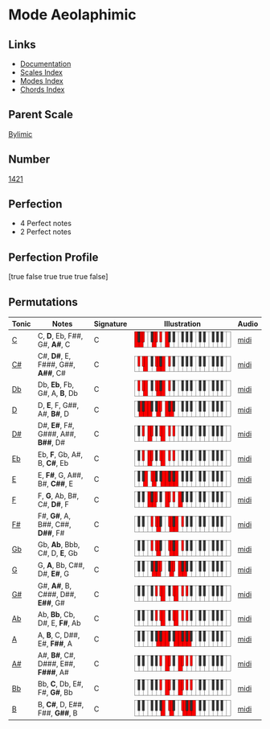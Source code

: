 # Mode Aeolaphimic

## Links

- [Documentation](index.md)
- [Scales Index](Scales.md)
- [Modes Index](Modes.md)
- [Chords Index](Chords.md)

## Parent Scale

[Bylimic](ScaleBylimic.md)

## Number

[1421](https://ianring.com/musictheory/scales/1421)

## Perfection

- 4 Perfect notes
- 2 Perfect notes

## Perfection Profile

[true false true true true false]

## Permutations

| Tonic | Notes | Signature | Illustration | Audio |
|-------|-------|-----------|--------------|-------|
| [C](ModeCNaturalAeolaphimic.md) | C, **D**, Eb, F##, G#, **A#**, C | C | ![CNaturalAeolaphimic](ModeCNaturalAeolaphimic.png) | [midi](https://github.com/edipermadi/music/blob/main/docs/ModeCNaturalAeolaphimic.mid?raw=true) |
| [C#](ModeCSharpAeolaphimic.md) | C#, **D#**, E, F###, G##, **A##**, C# | C | ![CSharpAeolaphimic](ModeCSharpAeolaphimic.png) | [midi](https://github.com/edipermadi/music/blob/main/docs/ModeCSharpAeolaphimic.mid?raw=true) |
| [Db](ModeDFlatAeolaphimic.md) | Db, **Eb**, Fb, G#, A, **B**, Db | C | ![DFlatAeolaphimic](ModeDFlatAeolaphimic.png) | [midi](https://github.com/edipermadi/music/blob/main/docs/ModeDFlatAeolaphimic.mid?raw=true) |
| [D](ModeDNaturalAeolaphimic.md) | D, **E**, F, G##, A#, **B#**, D | C | ![DNaturalAeolaphimic](ModeDNaturalAeolaphimic.png) | [midi](https://github.com/edipermadi/music/blob/main/docs/ModeDNaturalAeolaphimic.mid?raw=true) |
| [D#](ModeDSharpAeolaphimic.md) | D#, **E#**, F#, G###, A##, **B##**, D# | C | ![DSharpAeolaphimic](ModeDSharpAeolaphimic.png) | [midi](https://github.com/edipermadi/music/blob/main/docs/ModeDSharpAeolaphimic.mid?raw=true) |
| [Eb](ModeEFlatAeolaphimic.md) | Eb, **F**, Gb, A#, B, **C#**, Eb | C | ![EFlatAeolaphimic](ModeEFlatAeolaphimic.png) | [midi](https://github.com/edipermadi/music/blob/main/docs/ModeEFlatAeolaphimic.mid?raw=true) |
| [E](ModeENaturalAeolaphimic.md) | E, **F#**, G, A##, B#, **C##**, E | C | ![ENaturalAeolaphimic](ModeENaturalAeolaphimic.png) | [midi](https://github.com/edipermadi/music/blob/main/docs/ModeENaturalAeolaphimic.mid?raw=true) |
| [F](ModeFNaturalAeolaphimic.md) | F, **G**, Ab, B#, C#, **D#**, F | C | ![FNaturalAeolaphimic](ModeFNaturalAeolaphimic.png) | [midi](https://github.com/edipermadi/music/blob/main/docs/ModeFNaturalAeolaphimic.mid?raw=true) |
| [F#](ModeFSharpAeolaphimic.md) | F#, **G#**, A, B##, C##, **D##**, F# | C | ![FSharpAeolaphimic](ModeFSharpAeolaphimic.png) | [midi](https://github.com/edipermadi/music/blob/main/docs/ModeFSharpAeolaphimic.mid?raw=true) |
| [Gb](ModeGFlatAeolaphimic.md) | Gb, **Ab**, Bbb, C#, D, **E**, Gb | C | ![GFlatAeolaphimic](ModeGFlatAeolaphimic.png) | [midi](https://github.com/edipermadi/music/blob/main/docs/ModeGFlatAeolaphimic.mid?raw=true) |
| [G](ModeGNaturalAeolaphimic.md) | G, **A**, Bb, C##, D#, **E#**, G | C | ![GNaturalAeolaphimic](ModeGNaturalAeolaphimic.png) | [midi](https://github.com/edipermadi/music/blob/main/docs/ModeGNaturalAeolaphimic.mid?raw=true) |
| [G#](ModeGSharpAeolaphimic.md) | G#, **A#**, B, C###, D##, **E##**, G# | C | ![GSharpAeolaphimic](ModeGSharpAeolaphimic.png) | [midi](https://github.com/edipermadi/music/blob/main/docs/ModeGSharpAeolaphimic.mid?raw=true) |
| [Ab](ModeAFlatAeolaphimic.md) | Ab, **Bb**, Cb, D#, E, **F#**, Ab | C | ![AFlatAeolaphimic](ModeAFlatAeolaphimic.png) | [midi](https://github.com/edipermadi/music/blob/main/docs/ModeAFlatAeolaphimic.mid?raw=true) |
| [A](ModeANaturalAeolaphimic.md) | A, **B**, C, D##, E#, **F##**, A | C | ![ANaturalAeolaphimic](ModeANaturalAeolaphimic.png) | [midi](https://github.com/edipermadi/music/blob/main/docs/ModeANaturalAeolaphimic.mid?raw=true) |
| [A#](ModeASharpAeolaphimic.md) | A#, **B#**, C#, D###, E##, **F###**, A# | C | ![ASharpAeolaphimic](ModeASharpAeolaphimic.png) | [midi](https://github.com/edipermadi/music/blob/main/docs/ModeASharpAeolaphimic.mid?raw=true) |
| [Bb](ModeBFlatAeolaphimic.md) | Bb, **C**, Db, E#, F#, **G#**, Bb | C | ![BFlatAeolaphimic](ModeBFlatAeolaphimic.png) | [midi](https://github.com/edipermadi/music/blob/main/docs/ModeBFlatAeolaphimic.mid?raw=true) |
| [B](ModeBNaturalAeolaphimic.md) | B, **C#**, D, E##, F##, **G##**, B | C | ![BNaturalAeolaphimic](ModeBNaturalAeolaphimic.png) | [midi](https://github.com/edipermadi/music/blob/main/docs/ModeBNaturalAeolaphimic.mid?raw=true) |
